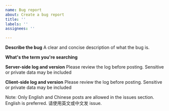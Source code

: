 ```yaml
---
name: Bug report
about: Create a bug report
title: ''
labels: ''
assignees: ''

---
```


**Describe the bug**
A clear and concise description of what the bug is.

**What's the term you're searching**


**Server-side log and version**
Please review the log before posting. Sensitive or private data may be included


**Client-side log and version**
Please review the log before posting. Sensitive or private data may be included










Note: Only English and Chinese posts are allowed in the issues section. English is preferred.
请使用英文或中文发 issue.
